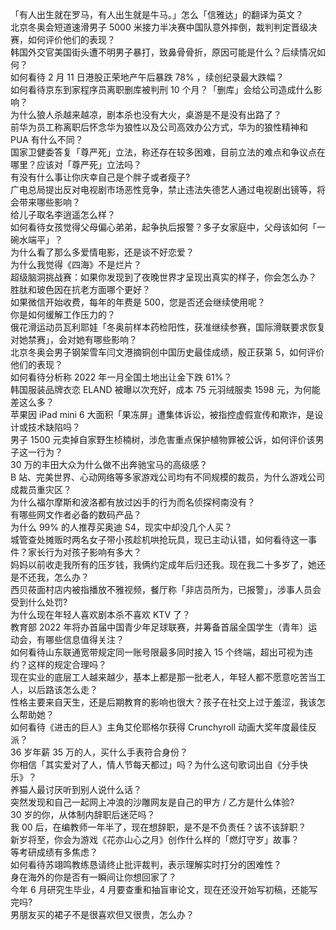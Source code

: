 「有人出生就在罗马，有人出生就是牛马。」怎么「信雅达」的翻译为英文？  
北京冬奥会短道速滑男子 5000 米接力半决赛中国队意外摔倒，裁判判定晋级决赛，如何评价他们的表现？  
韩国外交官美国街头遭不明男子暴打，致鼻骨骨折，原因可能是什么？后续情况如何？  
如何看待 2 月 11 日港股正荣地产午后暴跌 78% ，续创纪录最大跌幅？  
如何看待京东到家程序员离职删库被判刑 10 个月？「删库」会给公司造成什么影响？  
为什么狼人杀越来越凉，剧本杀也没有大火，桌游是不是没有出路了？  
前华为员工称离职后怀念华为狼性以及公司高效办公方式，华为的狼性精神和 PUA 有什么不同？  
国家卫健委答复「尊严死」立法，称还存在较多困难，目前立法的难点和争议点在哪里？应该对「尊严死」立法吗？  
有没有什么事让你庆幸自己是个胖子或者瘦子?  
广电总局提出反对电视剧市场恶性竞争，禁止违法失德艺人通过电视剧出镜等，将会带来哪些影响？  
给儿子取名李逍遥怎么样？  
如何看待女孩觉得父母偏心弟弟，起争执后报警？多子女家庭中，父母该如何「一碗水端平」？  
为什么看了那么多爱情电影，还是谈不好恋爱？  
为什么我觉得《四海》不是烂片？  
超级脑洞挑战赛：如果你发现到了夜晚世界才呈现出真实的样子，你会怎么办？  
胜肽和玻色因在抗老方面哪个更好？  
如果微信开始收费，每年的年费是 500，您是否还会继续使用呢？  
你是如何缓解工作压力的？  
俄花滑运动员瓦利耶娃「冬奥前样本药检阳性，获准继续参赛，国际滑联要求恢复对她禁赛」，会对她有哪些影响？  
北京冬奥会男子钢架雪车闫文港摘铜创中国历史最佳成绩，殷正获第 5，如何评价他们的表现？  
如何看待分析称 2022 年一月全国土地出让金下跌 61%？  
韩国服装品牌衣恋 ELAND 被曝以次充好，成本 75 元羽绒服卖 1598 元，为何能差这么多？  
苹果因 iPad mini 6 大面积「果冻屏」遭集体诉讼，被指控虚假宣传和欺诈，是设计或技术缺陷吗？  
男子 1500 元卖掉自家野生桢楠树，涉危害重点保护植物罪被公诉，如何评价该男子这一行为？  
30 万的丰田大众为什么做不出奔驰宝马的高级感？  
B 站、完美世界、心动网络等多家游戏公司均有不同规模的裁员，为什么游戏公司成裁员重灾区？  
为什么福尔摩斯和波洛都有放过凶手的行为而名侦探柯南没有？  
有哪些网文作者必备的数码产品？  
为什么 99% 的人推荐买奥迪 S4，现实中却没几个人买？  
城管查处摊贩时两名女子带小孩趁机哄抢玩具，现已主动认错，如何看待这一事件？家长行为对孩子影响有多大？  
妈妈以前收走我所有的压岁钱，我俩约定成年后归还我。现在我二十多岁了，她还是不还我，怎么办？  
西贝莜面村店内被指播放不雅视频，餐厅称「非店员所为，已报警」，涉事人员会受到什么处罚?  
为什么现在年轻人喜欢剧本杀不喜欢 KTV 了？  
教育部 2022 年将办首届中国青少年足球联赛，并筹备首届全国学生（青年）运动会，有哪些信息值得关注？  
如何看待山东联通宽带规定同一账号限最多同时接入 15 个终端，超出可视为违约？这样的规定合理吗？  
现在实业的底层工人越来越少，基本上都是那一批老人，年轻人都不愿意吃苦当工人，以后路该怎么走？  
性格主要来自天生，还是后期教育的影响也很大？孩子在社交上过于羞涩，我该怎么帮助她？  
如何看待《进击的巨人》主角艾伦耶格尔获得 Crunchyroll 动画大奖年度最佳反派？  
36 岁年薪 35 万的人，买什么手表符合身份？  
你相信「其实爱对了人，情人节每天都过」吗？为什么这句歌词出自《分手快乐》？  
养猫人最讨厌听到别人说什么话？  
突然发现和自己一起网上冲浪的沙雕网友是自己的甲方 / 乙方是什么体验?  
30 岁的你，从体制内辞职后迷茫吗？  
我 00 后，在编教师一年半了，现在想辞职，是不是不负责任？该不该辞职？  
新岁将至，你会为游戏《花亦山心之月》创作什么样的「燃灯守岁」故事？  
等考研成绩有多焦虑？  
如何看待苏翊鸣教练恳请终止批评裁判，表示理解实时打分的困难性？  
身在海外的你是否有一瞬间让你想回家了？  
今年 6 月研究生毕业，4 月要查重和抽盲审论文，现在还没开始写初稿，还能写完吗?  
男朋友买的裙子不是很喜欢但又很贵，怎么办？  
